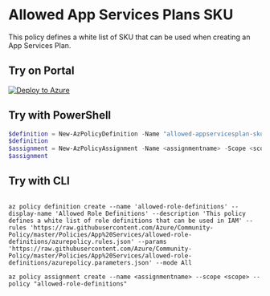 # Allowed App Services Plans SKU

This policy defines a white list of SKU that can be used when creating an App Services Plan.

## Try on Portal

[![Deploy to Azure](http://azuredeploy.net/deploybutton.png)](https://portal.azure.com/#blade/Microsoft_Azure_Policy/CreatePolicyDefinitionBlade/uri/https%3A%2F%2Fraw.githubusercontent.com%2FAzure%2FCommunity-Policy%2Fmaster%2FPolicies%2FApp%20Services%2Fallowed-appservicesplan-skus%2Fazurepolicy.json)

## Try with PowerShell

````powershell
$definition = New-AzPolicyDefinition -Name "allowed-appservicesplan-skus" -DisplayName "Allowed Role Definitions" -description "This policy defines a white list of role definitions that can be used in IAM" -Policy 'https://raw.githubusercontent.com/Azure/Community-Policy/master/Policies/App%20Services/allowed-role-definitions/azurepolicy.rules.json' -Parameter 'https://raw.githubusercontent.com/Azure/Community-Policy/master/Policies/App%20Services/allowed-role-definitions/azurepolicy.parameters.json' -Mode All
$definition
$assignment = New-AzPolicyAssignment -Name <assignmentname> -Scope <scope>  -roleDefinitionIds <Approved Role Definitions> -PolicyDefinition $definition
$assignment 
````



## Try with CLI

````cli

az policy definition create --name 'allowed-role-definitions' --display-name 'Allowed Role Definitions' --description 'This policy defines a white list of role definitions that can be used in IAM' --rules 'https://raw.githubusercontent.com/Azure/Community-Policy/master/Policies/App%20Services/allowed-role-definitions/azurepolicy.rules.json' --params 'https://raw.githubusercontent.com/Azure/Community-Policy/master/Policies/App%20Services/allowed-role-definitions/azurepolicy.parameters.json' --mode All

az policy assignment create --name <assignmentname> --scope <scope> --policy "allowed-role-definitions" 

````
